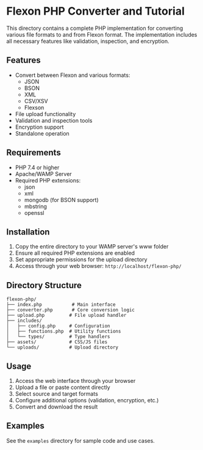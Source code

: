 # Flexon PHP Converter and Tutorial

This directory contains a complete PHP implementation for converting various file formats to and from Flexon format. The implementation includes all necessary features like validation, inspection, and encryption.

## Features

- Convert between Flexon and various formats:
  - JSON
  - BSON
  - XML
  - CSV/XSV
  - Flexson
- File upload functionality
- Validation and inspection tools
- Encryption support
- Standalone operation

## Requirements

- PHP 7.4 or higher
- Apache/WAMP Server
- Required PHP extensions:
  - json
  - xml
  - mongodb (for BSON support)
  - mbstring
  - openssl

## Installation

1. Copy the entire directory to your WAMP server's www folder
2. Ensure all required PHP extensions are enabled
3. Set appropriate permissions for the upload directory
4. Access through your web browser: `http://localhost/flexon-php/`

## Directory Structure

```
flexon-php/
├── index.php           # Main interface
├── converter.php       # Core conversion logic
├── upload.php         # File upload handler
├── includes/
│   ├── config.php     # Configuration
│   ├── functions.php  # Utility functions
│   └── types/         # Type handlers
├── assets/            # CSS/JS files
└── uploads/           # Upload directory
```

## Usage

1. Access the web interface through your browser
2. Upload a file or paste content directly
3. Select source and target formats
4. Configure additional options (validation, encryption, etc.)
5. Convert and download the result

## Examples

See the `examples` directory for sample code and use cases.
